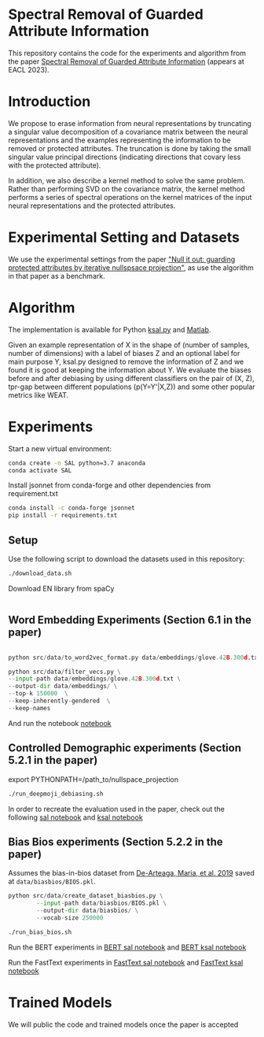 # Spectral Removal of Guarded Attribute Information

This repository contains the code for the experiments and algorithm from the paper [Spectral Removal of Guarded Attribute Information](https://arxiv.org/abs/2203.07893) (appears at EACL 2023).

# Introduction

We propose to erase information from neural representations by truncating a singular value decomposition of a covariance matrix between the neural representations and the examples representing the information to be removed or protected attributes. The truncation is done by taking the small singular value principal directions (indicating directions that covary less with the protected attribute).

In addition, we also describe a kernel method to solve the same problem. Rather than performing SVD on the covariance matrix, the kernel method performs a series of spectral operations on the kernel  matrices of the input neural representations and the protected attributes.

# Experimental Setting and Datasets

We use the experimental settings from the paper [&#34;Null it out: guarding protected attributes by iterative nullspsace projection&#34;](https://www.aclweb.org/anthology/2020.acl-main.647/), as use the algorithm in that paper as a benchmark.

# Algorithm

The implementation is available for Python [ksal.py](src/ksal) and [Matlab](src/matlab_version).

Given an example representation of X in the shape of (number of samples, number of dimensions) with a label of biases Z and an optional label for main purpose Y, ksal.py designed to remove the information of Z and we found it is good at keeping the information about Y. We evaluate the biases before and after debiasing by using different classifiers on the pair of (X, Z), tpr-gap between different populations (p(Y=Y'|X,Z)) and some other popular metrics like WEAT.

# Experiments

Start a new virtual environment:

```sh
conda create -n SAL python=3.7 anaconda
conda activate SAL
```

Install jsonnet from conda-forge and other dependencies from requirement.txt

```sh
conda install -c conda-forge jsonnet
pip install -r requirements.txt

```

## Setup

Use the following script to download the datasets used in this repository:

```sh
./download_data.sh
```

Download EN library from spaCy

```sh

```

## Word Embedding Experiments (Section 6.1 in the paper)

```py

python src/data/to_word2vec_format.py data/embeddings/glove.42B.300d.txt

python src/data/filter_vecs.py \
--input-path data/embeddings/glove.42B.300d.txt \
--output-dir data/embeddings/ \
--top-k 150000  \
--keep-inherently-gendered  \
--keep-names 
```

And run the notebook [notebook](notebooks/notebook_generalTests_sal.ipynb)

## Controlled Demographic experiments (Section 5.2.1 in the paper)

export PYTHONPATH=/path_to/nullspace_projection

```sh
./run_deepmoji_debiasing.sh
```

In order to recreate the evaluation used in the paper, check out the following [sal notebook](notebooks/notebook_FairClassification_sal.ipynb) and [ksal notebook](notebooks/notebook_FairClassification_ksal.ipynb)

## Bias Bios experiments (Section 5.2.2 in the paper)

Assumes the bias-in-bios dataset from [De-Arteaga, Maria, et al. 2019](https://arxiv.org/abs/1901.09451) saved at `data/biasbios/BIOS.pkl`.

```py
python src/data/create_dataset_biasbios.py \
        --input-path data/biasbios/BIOS.pkl \
        --output-dir data/biasbios/ \
        --vocab-size 250000
```

```sh
./run_bias_bios.sh
```

Run the BERT experiments in [BERT sal notebook](notebooks/biasbios_bert_sal.ipynb) and [BERT ksal notebook](notebooks/biasbios_bert_ksal.ipynb)

Run the FastText experiments in [FastText sal notebook](notebooks/biasbios_fasttext_sal.ipynb) and [FastText ksal notebook](notebooks/biasbios_fasttext_ksal.ipynb)

# Trained Models

We will public the code and trained models once the paper is accepted
